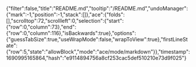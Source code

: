 {"filter":false,"title":"README.md","tooltip":"/README.md","undoManager":{"mark":-1,"position":-1,"stack":[]},"ace":{"folds":[],"scrolltop":72,"scrollleft":0,"selection":{"start":{"row":0,"column":73},"end":{"row":0,"column":116},"isBackwards":true},"options":{"guessTabSize":true,"useWrapMode":false,"wrapToView":true},"firstLineState":{"row":5,"state":"allowBlock","mode":"ace/mode/markdown"}},"timestamp":1690995165864,"hash":"e9114894756a8cf253cac5def510210e73d9f025"}